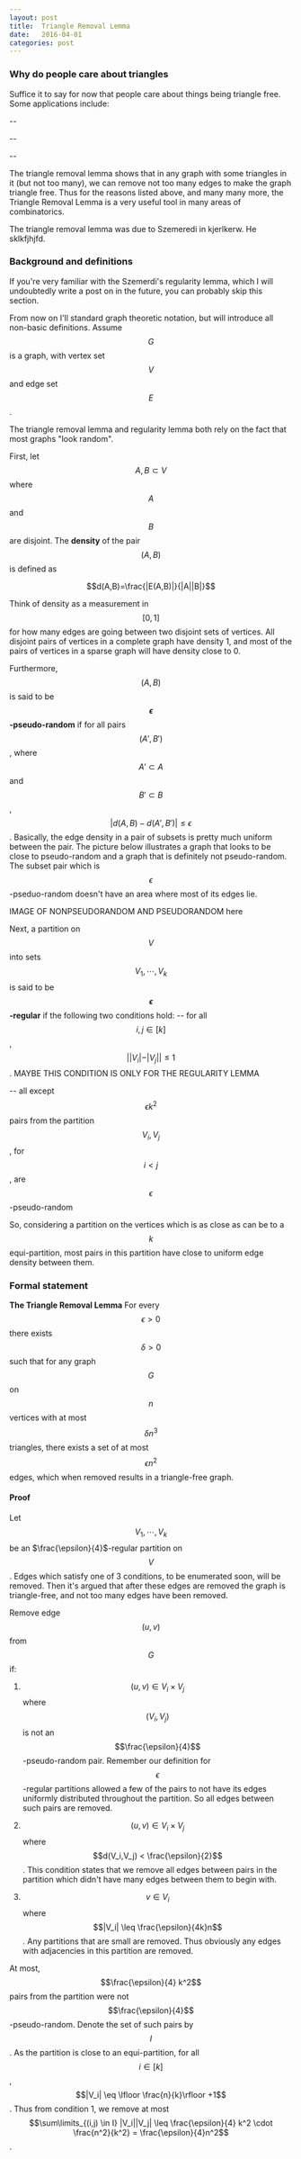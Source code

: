 ```yaml
---
layout: post
title:  Triangle Removal Lemma
date:   2016-04-01
categories: post
---
```


### Why do people care about triangles

Suffice it to say for now that people care about things being triangle free. Some applications include:

--

--

--

The triangle removal lemma shows that in any graph with some triangles in it (but not too many), we can remove not too many edges to make the graph triangle free. Thus for the reasons listed above, and many many more, the Triangle Removal Lemma is a very useful tool in many areas of combinatorics.

The triangle removal lemma was due to Szemeredi in kjerlkerw. He sklkfjhjfd.

### Background and definitions

If you're very familiar with the Szemerdi's regularity lemma, which I will undoubtedly write a post on in the future, you can probably skip this section.

From now on I'll standard graph theoretic notation, but will introduce all non-basic definitions. Assume $$G$$ is a graph, with vertex set $$V$$ and edge set $$E$$.

The triangle removal lemma and regularity lemma both rely on the fact that most graphs "look random".

First, let $$A,B \subset V$$ where $$A$$ and $$B$$ are disjoint. The **density** of the pair $$(A,B)$$ is defined as

 $$d(A,B)=\frac{|E(A,B)|}{|A||B|}$$

 Think of density as a measurement in $$[0,1]$$ for how many edges are going between two disjoint sets of vertices. All disjoint pairs of vertices in a complete graph have density 1, and most of the pairs of vertices in a sparse graph will have density close to 0.

Furthermore, $$(A,B)$$ is said to be **$$\epsilon$$-pseudo-random** if for all pairs $$(A',B')$$, where $$A' \subset A$$ and $$B'\subset B$$, $$|d(A,B)-d(A',B')| \leq \epsilon$$. Basically, the edge density in a pair of subsets is pretty much uniform between the pair. The picture below illustrates a graph that looks to be close to pseudo-random and a graph that is definitely not pseudo-random.
The subset pair which is $$\epsilon$$-pseduo-random doesn't have an area where most of its edges lie.

IMAGE OF NONPSEUDORANDOM AND PSEUDORANDOM here

Next, a partition on $$V$$ into sets $$V_1,\cdots, V_k$$ is said to be **$$\epsilon$$-regular** if the following two conditions hold:
-- for all $$i,j \in [k]$$, $$||V_i|-|V_j|| \leq 1$$. MAYBE THIS CONDITION IS ONLY FOR THE REGULARITY LEMMA

-- all except $$\epsilon k^2$$ pairs from the partition $$V_i,V_j$$, for $$i<j$$,  are $$\epsilon$$-pseudo-random

So, considering a partition on the vertices which is as close as can be to a $$k$$ equi-partition, most pairs in this partition have close to uniform edge density between them.

### Formal statement

**The Triangle Removal Lemma** For every $$\epsilon>0$$ there exists $$\delta>0$$ such that for any graph $$G$$ on $$n$$ vertices with at most $$\delta n^3$$ triangles, there exists a set of at most $$\epsilon n^2$$ edges, which when removed results in a triangle-free graph.

#### Proof

Let $$V_1, \cdots, V_k$$ be an $\frac{\epsilon}{4}$-regular partition on $$V$$. Edges which satisfy one of 3 conditions, to be enumerated soon, will be removed. Then it's argued that after these edges are removed the graph is triangle-free, and not too many edges have been removed.

Remove edge $$(u,v)$$ from $$G$$ if:

1. $$(u,v) \in V_i \times V_j$$ where $$(V_i,V_j)$$ is not an $$\frac{\epsilon}{4}$$-pseudo-random pair. Remember our definition for $$\epsilon$$-regular partitions allowed a few of the pairs to not have its edges uniformly distributed throughout the partition. So all edges between such pairs are removed.

2. $$(u,v) \in V_i \times V_j$$ where $$d(V_i,V_j) < \frac{\epsilon}{2}$$. This condition states that we remove all edges between pairs in the partition which didn't have many edges between them to begin with.

3. $$v \in V_i$$ where $$|V_i| \leq \frac{\epsilon}{4k}n$$. Any partitions that are small are removed. Thus obviously any edges with adjacencies in this partition are removed.

At most, $$\frac{\epsilon}{4} k^2$$ pairs from the partition were not $$\frac{\epsilon}{4}$$-pseudo-random. Denote the set of such pairs by $$I$$. As the partition is close to an equi-partition, for all $$i \in [k]$$, $$|V_i| \eq \lfloor \frac{n}{k}\rfloor +1$$. Thus from condition 1, we remove at most $$\sum\limits_{(i,j) \in I} |V_i||V_j| \leq \frac{\epsilon}{4} k^2 \cdot \frac{n^2}{k^2} = \frac{\epsilon}{4}n^2$$.
